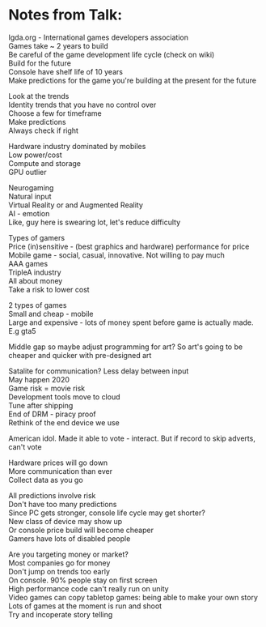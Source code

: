 # Notes from Talk:

Igda.org - International games developers association\
Games take ~ 2 years to build\
Be careful of the game development life cycle (check on wiki)\
Build for the future\
Console have shelf life of 10 years\
Make predictions for the game you're building at the present for the future

Look at the trends\
Identity trends that you have no control over\
Choose a few for timeframe\
Make predictions\
Always check if right

Hardware industry dominated by mobiles\
Low power/cost\
Compute and storage\
GPU outlier

Neurogaming\
Natural input\
Virtual Reality or and Augmented Reality\
AI - emotion\
Like, guy here is swearing lot, let's reduce difficulty

Types of gamers\
Price (in)sensitive - (best graphics and hardware) performance for price\
Mobile game - social, casual, innovative. Not willing to pay much\
AAA games\
TripleA industry\
All about money\
Take a risk to lower cost

2 types of games\
Small and cheap - mobile\
Large and expensive - lots of money spent before game is actually made. E.g gta5

Middle gap so maybe adjust programming for art? So art's going to be cheaper and quicker with pre-designed art

Satalite for communication? Less delay between input\
May happen 2020\
Game risk = movie risk\
Development tools move to cloud\
Tune after shipping\
End of DRM - piracy proof\
Rethink of the end device we use

American idol. Made it able to vote - interact. But if record to skip adverts, can't vote

Hardware prices will go down\
More communication than ever\
Collect data as you go

All predictions involve risk\
Don't have too many predictions\
Since PC gets stronger, console life cycle may get shorter?\
New class of device may show up\
Or console price build will become cheaper\
Gamers have lots of disabled people

Are you targeting money or market?\
Most companies go for money\
Don't jump on trends too early\
On console.  90% people stay on first screen\
High performance code can't really run on unity\
Video games can copy tabletop games: being able to make your own story\
Lots of games at the moment is run and shoot\
Try and incoperate story telling
